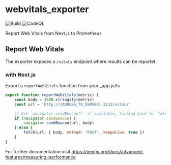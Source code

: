 # webvitals_exporter
![Build](https://github.com/jensteichert/webvitals_exporter/workflows/Build/badge.svg)
![CodeQL](https://github.com/jensteichert/webvitals_exporter/workflows/CodeQL/badge.svg)

Report Web Vitals from Next.js to Prometheus



## Report Web Vitals
The exporter exposes a `/vitals` endpoint where results can be reportet.

### with Next.js
Export a `reportWebVitals` function from your _app.js/ts

```js
export function reportWebVitals(metric) {
    const body = JSON.stringify(metric)
    const url = 'http://{ADRESS_TO_SERVER}:2113/vitals'

    // Use `navigator.sendBeacon()` if available, falling back to `fetch()`.
    if (navigator.sendBeacon) {
        navigator.sendBeacon(url, body)
    } else {
        fetch(url, { body, method: 'POST', keepalive: true })
    }
}
```
For further documentation visit https://nextjs.org/docs/advanced-features/measuring-performance 

